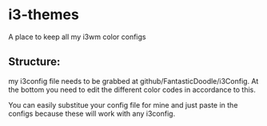 # i3-themes
A place to keep all my i3wm color configs 

## Structure:

my i3config file needs to be grabbed at github/FantasticDoodle/i3Config. At the bottom you need to edit the different color codes in accordance to this.

You can easily substitue your config file for mine and just paste in the configs because these will work with any i3config.
